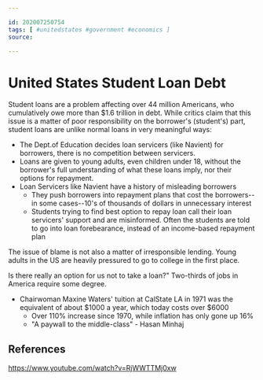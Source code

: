 ```yaml
---

id: 202007250754
tags: [ #unitedstates #government #economics ]
source:

---
```


# United States Student Loan Debt

Student loans are a problem affecting over 44 million Americans, who cumulatively owe more than $1.6 trillion in debt. While critics claim that this issue is a matter of poor responsibility on the borrower's (student's) part, student loans are unlike normal loans in very meaningful ways:
- The Dept.of Education decides loan servicers (like Navient) for borrowers, there is no competition between servicers.
- Loans are given to young adults, even children under 18, without the borrower's full understanding of what these loans imply, nor their options for repayment.
- Loan Servicers like Navient have a history of misleading borrowers
	- They push borrowers into repayment plans that cost the borrowers--in some cases--10's of thousands of dollars in unnecessary interest
	- Students trying to find best option to repay loan call their loan servicers' support and are misinformed. Often the students are told to go into loan forebearance, instead of an income-based repayment plan 

The issue of blame is not also a matter of irresponsible lending. Young adults in the US are heavily pressured to go to college in the first place.

Is there really an option for us not to take a loan?" Two-thirds of jobs in America require some degree.
- Chairwoman Maxine Waters' tuition at CalState LA in 1971 was the equivalent of about $1000 a year, which today costs over $6000
	- Over 110% increase since 1970, while inflation has only gone up 16%
	- "A paywall to the middle-class" - Hasan Minhaj

## References
https://www.youtube.com/watch?v=RjWWTTMj0xw